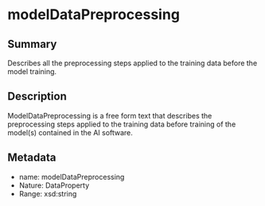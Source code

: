 <!-- Automatically generated by spec-parser v2.0.0 on 2024-01-08T22:20:56.273795+00:00 -->
<!-- SPDX-License-Identifier: Community-Spec-1.0 -->

# modelDataPreprocessing

## Summary

Describes all the preprocessing steps applied to the training data before the model training.


## Description

ModelDataPreprocessing is a free form text that describes the preprocessing steps
applied to the training data before training of the model(s) contained in the AI software.


## Metadata

- name: modelDataPreprocessing
- Nature: DataProperty
- Range: xsd:string




